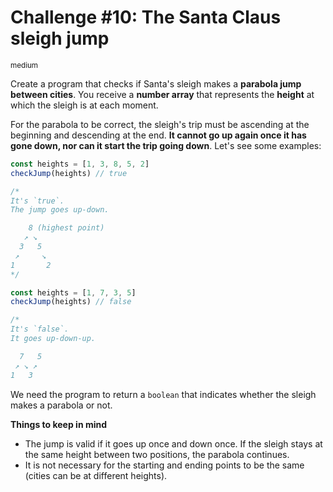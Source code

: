 # Challenge #10: The Santa Claus sleigh jump

<small>medium</small>

Create a program that checks if Santa's sleigh makes a **parabola jump between cities**. You receive a **number array** that represents the **height** at which the sleigh is at each moment.

For the parabola to be correct, the sleigh's trip must be ascending at the beginning and descending at the end. **It cannot go up again once it has gone down, nor can it start the trip going down**. Let's see some examples:

```javascript
const heights = [1, 3, 8, 5, 2]
checkJump(heights) // true

/*
It's `true`.
The jump goes up-down.

    8 (highest point)
   ↗ ↘
  3   5
 ↗     ↘
1       2
*/

const heights = [1, 7, 3, 5]
checkJump(heights) // false

/*
It's `false`.
It goes up-down-up.

  7   5 
 ↗ ↘ ↗
1   3
```

We need the program to return a <code>boolean</code> that indicates whether the sleigh makes a parabola or not.

**Things to keep in mind**

- The jump is valid if it goes up once and down once. If the sleigh stays at the same height between two positions, the parabola continues.
- It is not necessary for the starting and ending points to be the same (cities can be at different heights).